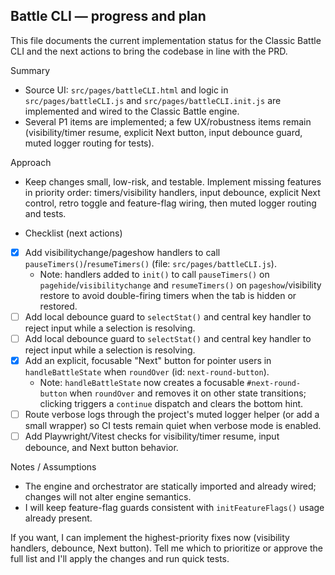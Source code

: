 ## Battle CLI — progress and plan

This file documents the current implementation status for the Classic Battle CLI and the next actions to bring the codebase in line with the PRD.

Summary

- Source UI: `src/pages/battleCLI.html` and logic in `src/pages/battleCLI.js` and `src/pages/battleCLI.init.js` are implemented and wired to the Classic Battle engine.
- Several P1 items are implemented; a few UX/robustness items remain (visibility/timer resume, explicit Next button, input debounce guard, muted logger routing for tests).

Approach

- Keep changes small, low-risk, and testable. Implement missing features in priority order: timers/visibility handlers, input debounce, explicit Next control, retro toggle and feature-flag wiring, then muted logger routing and tests.

- Checklist (next actions)
- [x] Add visibilitychange/pageshow handlers to call `pauseTimers()`/`resumeTimers()` (file: `src/pages/battleCLI.js`). <!-- done -->
  - Note: handlers added to `init()` to call `pauseTimers()` on `pagehide`/`visibilitychange` and `resumeTimers()` on `pageshow`/visibility restore to avoid double-firing timers when the tab is hidden or restored.
- [ ] Add local debounce guard to `selectStat()` and central key handler to reject input while a selection is resolving.
- [ ] Add local debounce guard to `selectStat()` and central key handler to reject input while a selection is resolving.
- [x] Add an explicit, focusable "Next" button for pointer users in `handleBattleState` when `roundOver` (id: `next-round-button`). <!-- done -->
  - Note: `handleBattleState` now creates a focusable `#next-round-button` when `roundOver` and removes it on other state transitions; clicking triggers a `continue` dispatch and clears the bottom hint.
- [ ] Route verbose logs through the project's muted logger helper (or add a small wrapper) so CI tests remain quiet when verbose mode is enabled.
- [ ] Add Playwright/Vitest checks for visibility/timer resume, input debounce, and Next button behavior.

Notes / Assumptions

- The engine and orchestrator are statically imported and already wired; changes will not alter engine semantics.
- I will keep feature-flag guards consistent with `initFeatureFlags()` usage already present.

If you want, I can implement the highest-priority fixes now (visibility handlers, debounce, Next button). Tell me which to prioritize or approve the full list and I'll apply the changes and run quick tests.
